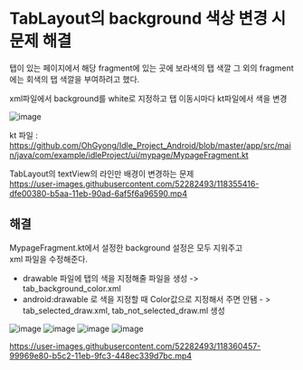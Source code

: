 # TabLayout의 background 색상 변경 시 문제 해결

탭이 있는 페이지에서 해당 fragment에 있는 곳에 보라색의 탭 색깔 그 외의 fragment에는 회색의 탭 색깔을 부여하려고 했다.

xml파일에서 background를 white로 지정하고 탭 이동시마다 kt파일에서 색을 변경

![image](https://user-images.githubusercontent.com/52282493/118356189-03a54880-b5af-11eb-9421-821fa1fc2f42.png)

kt 파일 : https://github.com/OhGyong/Idle_Project_Android/blob/master/app/src/main/java/com/example/idleProject/ui/mypage/MypageFragment.kt

TabLayout의 textView의 라인만 배경이 변경하는 문제 </br>
https://user-images.githubusercontent.com/52282493/118355416-dfe00380-b5aa-11eb-90ad-6af5f6a96590.mp4

## 해결

MypageFragment.kt에서 설정한 background 설정은 모두 지워주고 </br>
xml 파일을 수정해준다. </br>
- drawable 파일에 탭의 색을 지정해줄 파일을 생성 -> tab_background_color.xml
- android:drawable 로 색을 지정할 때 Color값으로 지정해서 주면 안됌 - > tab_selected_draw.xml, tab_not_selected_draw.ml 생성

![image](https://user-images.githubusercontent.com/52282493/118361043-93092680-b5c4-11eb-8566-4fb5f11f0fa0.png)
![image](https://user-images.githubusercontent.com/52282493/118361071-ac11d780-b5c4-11eb-973d-108b6df647c8.png)
![image](https://user-images.githubusercontent.com/52282493/118361099-c8157900-b5c4-11eb-9634-7cb7b47ffb0f.png)
![image](https://user-images.githubusercontent.com/52282493/118361108-d368a480-b5c4-11eb-9a79-8626afc8dc48.png)




https://user-images.githubusercontent.com/52282493/118360457-99969e80-b5c2-11eb-9fc3-448ec339d7bc.mp4



